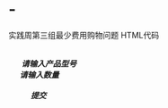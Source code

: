 # -
实践周第三组最少费用购物问题 HTML代码
<!DOCTYPE HTML>
<!DOCTYPE HTML>
<html>
<body background="h1.png"> 
<div>  
  <div align="center"><strong> <em>请输入产品型号</em>
    <input  type="text" id="pname" value="5">
  </strong></div>
</div>
<div> 
  <div align="center"> <em><strong>请输入数量 </strong>
    </em>
    <input type="text" id="pnum" value="5">
  </div>
</div>
<div id="mycontainor"> </div>
<div> 
      <div align="center">
    <button type="button" onclick="addProduct()">
<strong><em>提交</em></strong></button> </div>
</div>
<div align="center"> </div>
<script>
        function addProduct(){
             var strl = '<div> 请输入产品型号 
<input type="text" id="p1name" value="5"></div>'
strl +=  '<div> 请输入量 
<input type="text" id="p1num" value="5"></div>'
document.getElementById("mycontainor").innerHtml = strl;
}
</script>
</body>
</html>
